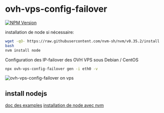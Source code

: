 # ovh-vps-config-failover

[![NPM Version](https://img.shields.io/npm/v/ovh-vps-config-failover.svg?style=flat)](https://www.npmjs.org/package/ovh-vps-config-failover)

installation de node si nécessaire:

```bash
wget -qO- https://raw.githubusercontent.com/nvm-sh/nvm/v0.35.2/install.sh | bash
bash
nvm install node
```

Configuration des IP-failover des OVH VPS sous Debian / CentOS

```bash
npx ovh-vps-config-failover gen -i eth0 -v
```

![ovh-vps-config-failover on vps](https://github.com/UrielCh/api-ovh-node/blob/master/samples/ressources/ovh-vps-config-failover.gif?raw=true "preview")

## install nodejs

[doc des examples](https://github.com/UrielCh/api-ovh-node/blob/master/samples/README.md)
[installation de node avec nvm](https://github.com/nvm-sh/nvm)
